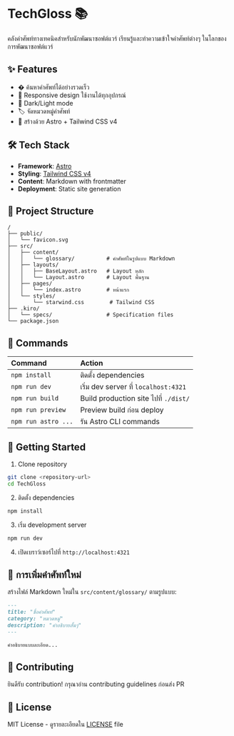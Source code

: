 # TechGloss 📚

คลังคำศัพท์ทางเทคนิคสำหรับนักพัฒนาซอฟต์แวร์ เรียนรู้และทำความเข้าใจคำศัพท์ต่างๆ ในโลกของการพัฒนาซอฟต์แวร์

## ✨ Features

- � ค้นหาคำศัพท์ได้อย่างรวดเร็ว
- 📱 Responsive design ใช้งานได้ทุกอุปกรณ์
- 🌙 Dark/Light mode
- 🏷️ จัดหมวดหมู่คำศัพท์
- 🚀 สร้างด้วย Astro + Tailwind CSS v4

## 🛠️ Tech Stack

- **Framework**: [Astro](https://astro.build)
- **Styling**: [Tailwind CSS v4](https://tailwindcss.com)
- **Content**: Markdown with frontmatter
- **Deployment**: Static site generation

## 🚀 Project Structure

```text
/
├── public/
│   └── favicon.svg
├── src/
│   ├── content/
│   │   └── glossary/          # คำศัพท์ในรูปแบบ Markdown
│   ├── layouts/
│   │   ├── BaseLayout.astro   # Layout หลัก
│   │   └── Layout.astro       # Layout พื้นฐาน
│   ├── pages/
│   │   └── index.astro        # หน้าแรก
│   └── styles/
│       └── starwind.css        # Tailwind CSS
├── .kiro/
│   └── specs/                 # Specification files
└── package.json
```

## 🧞 Commands

| Command                   | Action                                           |
| :------------------------ | :----------------------------------------------- |
| `npm install`             | ติดตั้ง dependencies                             |
| `npm run dev`             | เริ่ม dev server ที่ `localhost:4321`            |
| `npm run build`           | Build production site ไปที่ `./dist/`           |
| `npm run preview`         | Preview build ก่อน deploy                       |
| `npm run astro ...`       | รัน Astro CLI commands                          |

## 🎯 Getting Started

1. Clone repository
```bash
git clone <repository-url>
cd TechGloss
```

2. ติดตั้ง dependencies
```bash
npm install
```

3. เริ่ม development server
```bash
npm run dev
```

4. เปิดเบราว์เซอร์ไปที่ `http://localhost:4321`

## 📝 การเพิ่มคำศัพท์ใหม่

สร้างไฟล์ Markdown ใหม่ใน `src/content/glossary/` ตามรูปแบบ:

```markdown
---
title: "ชื่อคำศัพท์"
category: "หมวดหมู่"
description: "คำอธิบายสั้นๆ"
---

คำอธิบายแบบละเอียด...
```

## 🤝 Contributing

ยินดีรับ contribution! กรุณาอ่าน contributing guidelines ก่อนส่ง PR

## 📄 License

MIT License - ดูรายละเอียดใน [LICENSE](LICENSE) file